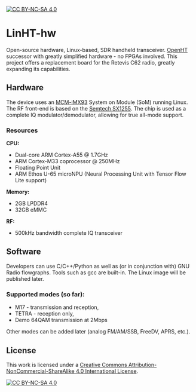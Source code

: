 [![CC BY-NC-SA 4.0][cc-by-nc-sa-shield]][cc-by-nc-sa]

# LinHT-hw
Open-source hardware, Linux-based, SDR handheld transceiver. [OpenHT](https://github.com/M17-Project/OpenHT-hw) successor with greatly simplified hardware - no FPGAs involved.
This project offers a replacement board for the Retevis C62 radio, greatly expanding its capabilities.

## Hardware
The device uses an [MCM-iMX93](https://www.compulab.com/products/computer-on-modules/mcm-imx93-nxp-i-mx-93-som-smd-system-on-module) System on Module (SoM) running Linux. The RF front-end is based on the [Semtech SX1255](https://www.semtech.com/products/wireless-rf/lora-core/sx1255). The chip is used as a complete IQ modulator/demodulator, allowing for true all-mode support.

### Resources
**CPU:**

* Dual-core ARM Cortex-A55 @ 1.7GHz
* ARM Cortex-M33 coprocessor @ 250MHz
* Floating Point Unit
* ARM Ethos U-65 microNPU (Neural Processing Unit with Tensor Flow Lite support)

**Memory:**

* 2GB LPDDR4
* 32GB eMMC

**RF:**

* 500kHz bandwidth complete IQ transceiver

## Software
Developers can use C/C++/Python as well as (or in conjunction with) GNU Radio flowgraphs. Tools such as gcc are built-in. The Linux image will be published later.

### Supported modes (so far):

* M17 - transmission and reception,
* TETRA - reception only,
* Demo 64QAM transmission at 2Mbps

Other modes can be added later (analog FM/AM/SSB, FreeDV, APRS, etc.).

## License
This work is licensed under a
[Creative Commons Attribution-NonCommercial-ShareAlike 4.0 International License][cc-by-nc-sa].

[![CC BY-NC-SA 4.0][cc-by-nc-sa-image]][cc-by-nc-sa]

[cc-by-nc-sa]: http://creativecommons.org/licenses/by-nc-sa/4.0/
[cc-by-nc-sa-image]: https://licensebuttons.net/l/by-nc-sa/4.0/88x31.png
[cc-by-nc-sa-shield]: https://img.shields.io/badge/License-CC%20BY--NC--SA%204.0-lightgrey.svg
